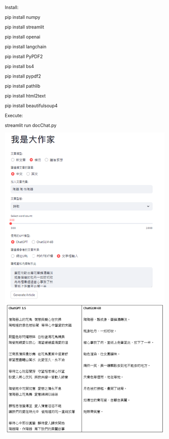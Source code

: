 Install:

pip install numpy

pip install streamlit

pip install openai

pip install langchain

pip install PyPDF2

pip install bs4

pip install pypdf2

pip install pathlib

pip install html2text

pip install beautifulsoup4

Execute:

streamlit run docChat.py

![image](https://github.com/ch-tseng/GPT_Applications/blob/main/article_generator/demo2.png?raw=true)
![image](https://github.com/ch-tseng/GPT_Applications/blob/main/article_generator/demo.png?raw=true)
